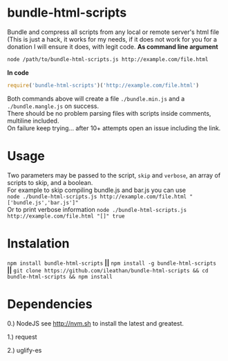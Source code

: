 # bundle-html-scripts

Bundle and compress all scripts from any local or remote server's html file (This is just a hack, it works for my needs, if it does not work for you for a donation I will ensure it does, with legit code.
**As command line argument**
```bash
node /path/to/bundle-html-scripts.js http://example.com/file.html
```

**In code**
```javascript
require('bundle-html-scripts')('http://example.com/file.html')
```

Both commands above will create a file `./bundle.min.js` and a `./bundle.mangle.js` on success.   
There should be no problem parsing files with scripts inside comments, multiline included.   
On failure keep trying... after 10+ attempts open an issue including the link.

# Usage

Two parameters may be passed to the script, `skip` and `verbose`, an array of scripts to skip, and a boolean.   
For example to skip compiling bundle.js and bar.js you can use    
```node ./bundle-html-scripts.js http://example.com/file.html "['bundle.js','bar.js']"```     
Or to print verbose information `node ./bundle-html-scripts.js http://example.com/file.html "[]" true`

# Instalation

`npm install bundle-html-scripts` **||** `npm install -g bundle-html-scripts`  
**||** `git clone https://github.com/ileathan/bundle-html-scripts && cd bundle-html-scripts && npm install`

# Dependencies

0.) NodeJS see http://nvm.sh to install the latest and greatest.

1.) request

2.) uglify-es
